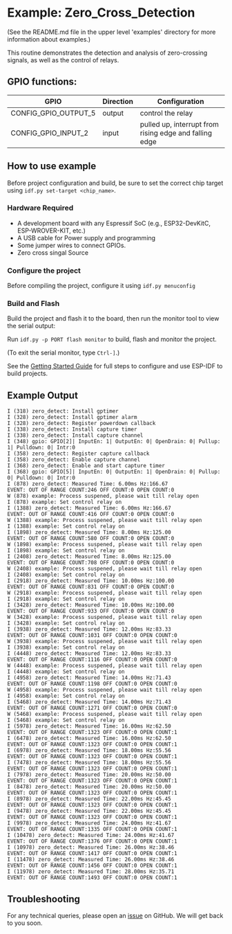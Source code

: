 # Example: Zero_Cross_Detection

(See the README.md file in the upper level 'examples' directory for more information about examples.)

This routine demonstrates the detection and analysis of zero-crossing signals, as well as the control of relays.

## GPIO functions:

| GPIO                         | Direction | Configuration                                          |
| ---------------------------- | --------- | ------------------------------------------------------ |
| CONFIG_GPIO_OUTPUT_5         | output    | control the relay                                      |
| CONFIG_GPIO_INPUT_2          | input     | pulled up, interrupt from rising edge and falling edge |

## How to use example

Before project configuration and build, be sure to set the correct chip target using `idf.py set-target <chip_name>`.

### Hardware Required

* A development board with any Espressif SoC (e.g., ESP32-DevKitC, ESP-WROVER-KIT, etc.)
* A USB cable for Power supply and programming
* Some jumper wires to connect GPIOs.
* Zero cross singal Source

### Configure the project

Before compiling the project, configure it using `idf.py menuconfig`

### Build and Flash

Build the project and flash it to the board, then run the monitor tool to view the serial output:

Run `idf.py -p PORT flash monitor` to build, flash and monitor the project.

(To exit the serial monitor, type ``Ctrl-]``.)

See the [Getting Started Guide](https://docs.espressif.com/projects/esp-idf/en/latest/get-started/index.html) for full steps to configure and use ESP-IDF to build projects.

## Example Output

```log
I (318) zero_detect: Install gptimer
I (328) zero_detect: Install gptimer alarm
I (328) zero_detect: Register powerdown callback
I (338) zero_detect: Install capture timer
I (338) zero_detect: Install capture channel
I (348) gpio: GPIO[2]| InputEn: 1| OutputEn: 0| OpenDrain: 0| Pullup: 1| Pulldown: 0| Intr:0 
I (358) zero_detect: Register capture callback
I (358) zero_detect: Enable capture channel
I (368) zero_detect: Enable and start capture timer
I (368) gpio: GPIO[5]| InputEn: 0| OutputEn: 1| OpenDrain: 0| Pullup: 0| Pulldown: 0| Intr:0 
I (878) zero_detect: Measured Time: 6.00ms Hz:166.67
EVENT: OUT OF RANGE COUNT:246 OFF COUNT:0 OPEN COUNT:0
W (878) example: Process suspened, please wait till relay open
I (878) example: Set control relay on
I (1388) zero_detect: Measured Time: 6.00ms Hz:166.67
EVENT: OUT OF RANGE COUNT:416 OFF COUNT:0 OPEN COUNT:0
W (1388) example: Process suspened, please wait till relay open
I (1388) example: Set control relay on
I (1898) zero_detect: Measured Time: 8.00ms Hz:125.00
EVENT: OUT OF RANGE COUNT:580 OFF COUNT:0 OPEN COUNT:0
W (1898) example: Process suspened, please wait till relay open
I (1898) example: Set control relay on
I (2408) zero_detect: Measured Time: 8.00ms Hz:125.00
EVENT: OUT OF RANGE COUNT:708 OFF COUNT:0 OPEN COUNT:0
W (2408) example: Process suspened, please wait till relay open
I (2408) example: Set control relay on
I (2918) zero_detect: Measured Time: 10.00ms Hz:100.00
EVENT: OUT OF RANGE COUNT:831 OFF COUNT:0 OPEN COUNT:0
W (2918) example: Process suspened, please wait till relay open
I (2918) example: Set control relay on
I (3428) zero_detect: Measured Time: 10.00ms Hz:100.00
EVENT: OUT OF RANGE COUNT:933 OFF COUNT:0 OPEN COUNT:0
W (3428) example: Process suspened, please wait till relay open
I (3428) example: Set control relay on
I (3938) zero_detect: Measured Time: 12.00ms Hz:83.33
EVENT: OUT OF RANGE COUNT:1031 OFF COUNT:0 OPEN COUNT:0
W (3938) example: Process suspened, please wait till relay open
I (3938) example: Set control relay on
I (4448) zero_detect: Measured Time: 12.00ms Hz:83.33
EVENT: OUT OF RANGE COUNT:1116 OFF COUNT:0 OPEN COUNT:0
W (4448) example: Process suspened, please wait till relay open
I (4448) example: Set control relay on
I (4958) zero_detect: Measured Time: 14.00ms Hz:71.43
EVENT: OUT OF RANGE COUNT:1198 OFF COUNT:0 OPEN COUNT:0
W (4958) example: Process suspened, please wait till relay open
I (4958) example: Set control relay on
I (5468) zero_detect: Measured Time: 14.00ms Hz:71.43
EVENT: OUT OF RANGE COUNT:1271 OFF COUNT:0 OPEN COUNT:0
W (5468) example: Process suspened, please wait till relay open
I (5468) example: Set control relay on
I (5978) zero_detect: Measured Time: 16.00ms Hz:62.50
EVENT: OUT OF RANGE COUNT:1323 OFF COUNT:0 OPEN COUNT:1
I (6478) zero_detect: Measured Time: 16.00ms Hz:62.50
EVENT: OUT OF RANGE COUNT:1323 OFF COUNT:0 OPEN COUNT:1
I (6978) zero_detect: Measured Time: 18.00ms Hz:55.56
EVENT: OUT OF RANGE COUNT:1323 OFF COUNT:0 OPEN COUNT:1
I (7478) zero_detect: Measured Time: 18.00ms Hz:55.56
EVENT: OUT OF RANGE COUNT:1323 OFF COUNT:0 OPEN COUNT:1
I (7978) zero_detect: Measured Time: 20.00ms Hz:50.00
EVENT: OUT OF RANGE COUNT:1323 OFF COUNT:0 OPEN COUNT:1
I (8478) zero_detect: Measured Time: 20.00ms Hz:50.00
EVENT: OUT OF RANGE COUNT:1323 OFF COUNT:0 OPEN COUNT:1
I (8978) zero_detect: Measured Time: 22.00ms Hz:45.45
EVENT: OUT OF RANGE COUNT:1323 OFF COUNT:0 OPEN COUNT:1
I (9478) zero_detect: Measured Time: 22.00ms Hz:45.45
EVENT: OUT OF RANGE COUNT:1323 OFF COUNT:0 OPEN COUNT:1
I (9978) zero_detect: Measured Time: 24.00ms Hz:41.67
EVENT: OUT OF RANGE COUNT:1335 OFF COUNT:0 OPEN COUNT:1
I (10478) zero_detect: Measured Time: 24.00ms Hz:41.67
EVENT: OUT OF RANGE COUNT:1376 OFF COUNT:0 OPEN COUNT:1
I (10978) zero_detect: Measured Time: 26.00ms Hz:38.46
EVENT: OUT OF RANGE COUNT:1417 OFF COUNT:0 OPEN COUNT:1
I (11478) zero_detect: Measured Time: 26.00ms Hz:38.46
EVENT: OUT OF RANGE COUNT:1456 OFF COUNT:0 OPEN COUNT:1
I (11978) zero_detect: Measured Time: 28.00ms Hz:35.71
EVENT: OUT OF RANGE COUNT:1493 OFF COUNT:0 OPEN COUNT:1
```

## Troubleshooting

For any technical queries, please open an [issue](https://github.com/espressif/esp-iot-solution/issues) on GitHub. We will get back to you soon.
